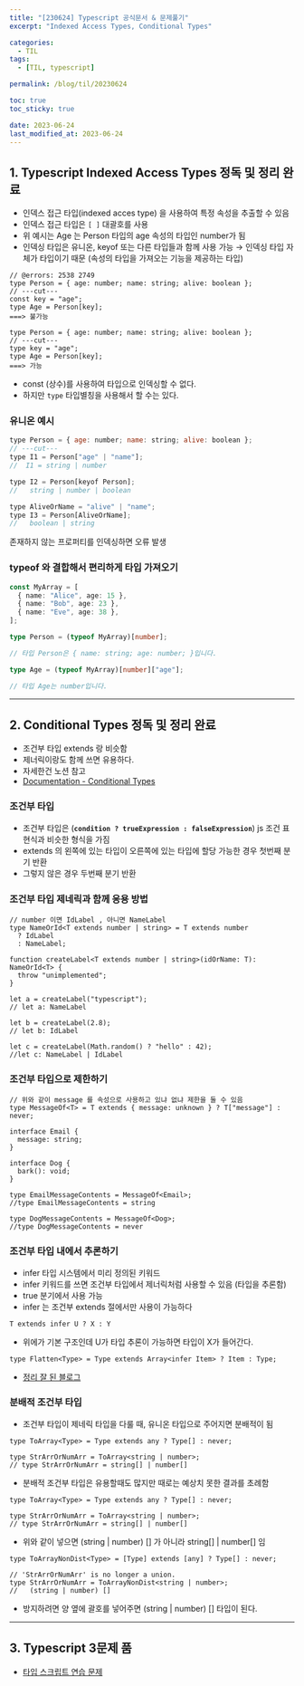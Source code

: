 ```yaml
---
title: "[230624] Typescript 공식문서 & 문제풀기"
excerpt: "Indexed Access Types, Conditional Types"

categories:
  - TIL
tags:
  - [TIL, typescript]

permalink: /blog/til/20230624

toc: true
toc_sticky: true

date: 2023-06-24
last_modified_at: 2023-06-24
---
```


## 1. Typescript Indexed Access Types 정독 및 정리 완료

- 인덱스 접근 타입(indexed acces type) 을 사용하여 특정 속성을 추출할 수 있음
- 인덱스 접근 타입은 `[ ]` 대괄호를 사용
- 위 예시는 Age 는 Person 타입의 age 속성의 타입인 number가 됨
- 인덱싱 타입은 유니온, keyof 또는 다른 타입들과 함께 사용 가능 → 인덱싱 타입 자체가 타입이기 때문 (속성의 타입을 가져오는 기능을 제공하는 타입)

```tsx
// @errors: 2538 2749
type Person = { age: number; name: string; alive: boolean };
// ---cut---
const key = "age";
type Age = Person[key];
===> 불가능

type Person = { age: number; name: string; alive: boolean };
// ---cut---
type key = "age";
type Age = Person[key];
===> 가능
```

- const (상수)를 사용하여 타입으로 인덱싱할 수 없다.
- 하지만 `type` 타입별칭을 사용해서 할 수는 있다.

### 유니온 예시

```jsx
type Person = { age: number; name: string; alive: boolean };
// ---cut---
type I1 = Person["age" | "name"];
//  I1 = string | number

type I2 = Person[keyof Person];
//   string | number | boolean

type AliveOrName = "alive" | "name";
type I3 = Person[AliveOrName];
//   boolean | string
```

존재하지 않는 프로퍼티를 인덱싱하면 오류 발생

### typeof 와 결합해서 편리하게 타입 가져오기

```typescript
const MyArray = [
  { name: "Alice", age: 15 },
  { name: "Bob", age: 23 },
  { name: "Eve", age: 38 },
];

type Person = (typeof MyArray)[number];

// 타입 Person은 { name: string; age: number; }입니다.

type Age = (typeof MyArray)[number]["age"];

// 타입 Age는 number입니다.
```

---

## 2. Conditional Types 정독 및 정리 완료

- 조건부 타입 extends 랑 비슷함
- 제너릭이랑도 함께 쓰면 유용하다.
- 자세한건 노션 참고
- [Documentation - Conditional Types](https://www.typescriptlang.org/ko/docs/handbook/2/conditional-types.html)

### 조건부 타입

- 조건부 타입은 (**`condition ? trueExpression : falseExpression`**) js 조건 표현식과 비슷한 형식을 가짐
- extends 의 왼쪽에 있는 타입이 오른쪽에 있는 타입에 할당 가능한 경우 첫번째 분기 반환
- 그렇지 않은 경우 두번째 분기 반환

### 조건부 타입 제네릭과 함께 응용 방법

```tsx
// number 이면 IdLabel , 아니면 NameLabel
type NameOrId<T extends number | string> = T extends number
  ? IdLabel
  : NameLabel;

function createLabel<T extends number | string>(idOrName: T): NameOrId<T> {
  throw "unimplemented";
}

let a = createLabel("typescript");
// let a: NameLabel

let b = createLabel(2.8);
// let b: IdLabel

let c = createLabel(Math.random() ? "hello" : 42);
//let c: NameLabel | IdLabel
```

### 조건부 타입으로 제한하기

```tsx
// 위와 같이 message 를 속성으로 사용하고 있냐 없냐 제한을 둘 수 있음
type MessageOf<T> = T extends { message: unknown } ? T["message"] : never;

interface Email {
  message: string;
}

interface Dog {
  bark(): void;
}

type EmailMessageContents = MessageOf<Email>;
//type EmailMessageContents = string

type DogMessageContents = MessageOf<Dog>;
//type DogMessageContents = never
```

### 조건부 타입 내에서 추론하기

- infer 타입 시스템에서 미리 정의된 키워드
- infer 키워드를 쓰면 조건부 타입에서 제너릭처럼 사용할 수 있음 (타입을 추론함)
- true 분기에서 사용 가능
- infer 는 조건부 extends 절에서만 사용이 가능하다

```tsx
T extends infer U ? X : Y
```
- 위에가 기본 구조인데 U가 타입 추론이 가능하면 타입이 X가 들어간다.

```tsx
type Flatten<Type> = Type extends Array<infer Item> ? Item : Type;
```

- [정리 잘 된 블로그](https://velog.io/@from_numpy/TypeScript-infer)

### 분배적 조건부 타입

- 조건부 타입이 제네릭 타입을 다룰 때, 유니온 타입으로 주어지면 분배적이 됨

```tsx
type ToArray<Type> = Type extends any ? Type[] : never;

type StrArrOrNumArr = ToArray<string | number>;
// type StrArrOrNumArr = string[] | number[]
```

- 분배적 조건부 타입은 유용할때도 많지만 때로는 예상치 못한 결과를 초례함

```tsx
type ToArray<Type> = Type extends any ? Type[] : never;

type StrArrOrNumArr = ToArray<string | number>;
// type StrArrOrNumArr = string[] | number[]
```

- 위와 같이 넣으면 (string | number) [] 가 아니라 string[] | number[] 임

```tsx
type ToArrayNonDist<Type> = [Type] extends [any] ? Type[] : never;

// 'StrArrOrNumArr' is no longer a union.
type StrArrOrNumArr = ToArrayNonDist<string | number>;
//   (string | number) []
```

- 방지하려면 양 옆에 괄호를 넣어주면 (string | number) [] 타입이 된다.

---

## 3. Typescript 3문제 품

- [타입 스크립트 연습 문제](https://typescript-exercises.github.io/#exercise=1&file=%2Findex.ts)
